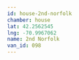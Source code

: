 ```yaml
---
id: house-2nd-norfolk
chamber: house
lat: 42.2562545
lng: -70.9967062
name: 2nd Norfolk
van_id: 098
---
```

